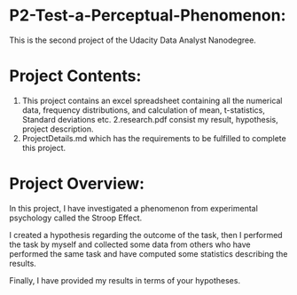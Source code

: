 P2-Test-a-Perceptual-Phenomenon:
===============================


This is the second project of the Udacity Data Analyst Nanodegree. 

Project Contents:
=================


1. This project contains an excel spreadsheet containing all the numerical data, frequency distributions, and calculation of mean, t-statistics, Standard deviations etc.
2.research.pdf consist my result, hypothesis, project description.
3. ProjectDetails.md which has the requirements to be fulfilled to complete this project.

Project Overview:
=================


In this project, I have investigated a  phenomenon from experimental psychology called the Stroop Effect.

I created a hypothesis regarding the outcome of the task, then I performed the task by myself and collected some data from others who have performed the same task and have computed some statistics describing the results. 

Finally, I have provided my results in terms of your hypotheses.
